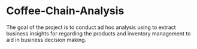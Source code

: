 # Coffee-Chain-Analysis
The goal of the project is to conduct ad hoc analysis using to extract business insights for regarding the products and inventory management to aid in business decision making.
